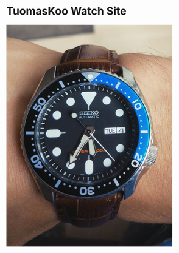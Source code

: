 #  TuomasKoo Watch Site

![image](https://github.com/TuomasKoo/TuomasKoo.github.io/blob/master/Files/Seiko%207s26-0020_1.jpg)

<div><!--[if mso]>
  <v:roundrect xmlns:v="urn:schemas-microsoft-com:vml" xmlns:w="urn:schemas-microsoft-com:office:word" href="TuomasKoo/https://github.com/TuomasKoo.github.io" style="height:30px;v-text-anchor:middle;width:30px;" arcsize="14%" strokecolor="#1e3650" fill="t">
    <v:fill type="tile" src="https://github.com/TuomasKoo.github.io/UI/Button_R.png" color="#556270" />
    <w:anchorlock/>
    <center style="color:#ffffff;font-family:sans-serif;font-size:13px;font-weight:bold;">></center>
  </v:roundrect>
<![endif]--><a href="TuomasKoo/TuomasKoo.github.io"

